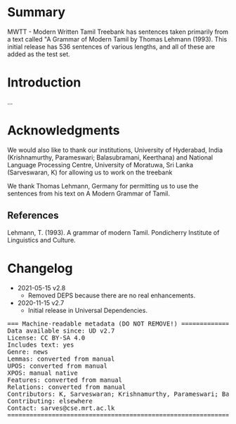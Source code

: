 # Summary

MWTT - Modern Written Tamil Treebank has sentences taken primarily from a text called "A Grammar of Modern Tamil by Thomas Lehmann (1993). This initial release has 536 sentences of various lengths, and all of these are added as the test set.


# Introduction

...


# Acknowledgments

We would also like to thank our institutions, 
University of Hyderabad, India (Krishnamurthy, Parameswari; Balasubramani, Keerthana)
and 
National Language Processing Centre, University of Moratuwa, Sri Lanka (Sarveswaran, K)
for allowing us to work on the treebank

We thank Thomas Lehmann, Germany for permitting us to use the sentences from his text on A Modern Grammar of Tamil. 

## References

Lehmann, T. (1993). A grammar of modern Tamil. Pondicherry Institute of Linguistics and Culture.

# Changelog

* 2021-05-15 v2.8
  * Removed DEPS because there are no real enhancements.
* 2020-11-15 v2.7
  * Initial release in Universal Dependencies.


<pre>
=== Machine-readable metadata (DO NOT REMOVE!) ================================
Data available since: UD v2.7
License: CC BY-SA 4.0
Includes text: yes
Genre: news
Lemmas: converted from manual
UPOS: converted from manual
XPOS: manual native
Features: converted from manual
Relations: converted from manual
Contributors: K, Sarveswaran; Krishnamurthy, Parameswari; Balasubramani, Keerthana
Contributing: elsewhere
Contact: sarves@cse.mrt.ac.lk
===============================================================================
</pre>
